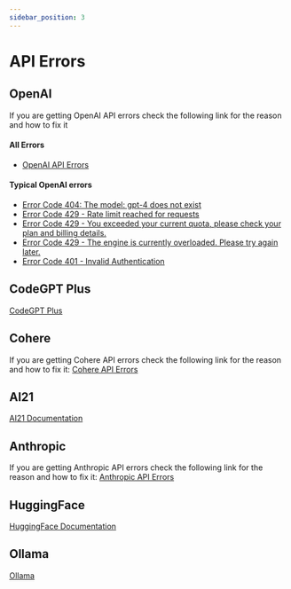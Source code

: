 ```yaml
---
sidebar_position: 3
---
```


# API Errors

## OpenAI

If you are getting OpenAI API errors check the following link for the reason and how to fix it

#### All Errors
- [OpenAI API Errors](https://help.openai.com/en/collections/3675931-openai-api#api-error-codes-explained)

#### Typical OpenAI errors

- [Error Code 404: The model: gpt-4 does not exist](https://community.openai.com/t/when-i-try-the-gpt-4-model-chat-completion-in-api-request-i-get-an-error-that-model-does-not-exist/98850)
- [Error Code 429 - Rate limit reached for requests](https://help.openai.com/en/articles/6891829-error-code-429-rate-limit-reached-for-requests)
- [Error Code 429 - You exceeded your current quota, please check your plan and billing details.](https://help.openai.com/en/articles/6891831-error-code-429-you-exceeded-your-current-quota-please-check-your-plan-and-billing-details)
- [Error Code 429 - The engine is currently overloaded. Please try again later.](https://help.openai.com/en/articles/6891834-error-code-429-the-engine-is-currently-overloaded-please-try-again-later)
- [Error Code 401 - Invalid Authentication](https://help.openai.com/en/articles/6891767-error-code-401-invalid-authentication)


## CodeGPT Plus
[CodeGPT Plus](https://plus.codegpt.co)

## Cohere
If you are getting Cohere API errors check the following link for the reason and how to fix it:
[Cohere API Errors](https://docs.cohere.ai/reference/errors)


## AI21
[AI21 Documentation](https://docs.ai21.com/reference/j2-complete-api-ref)

## Anthropic
If you are getting Anthropic API errors check the following link for the reason and how to fix it:
[Anthropic API Errors](https://console.anthropic.com/docs/api/errors)

## HuggingFace
[HuggingFace Documentation](https://huggingface.co/docs/inference-endpoints/index)

## Ollama
[Ollama](https://ollama.ai/)